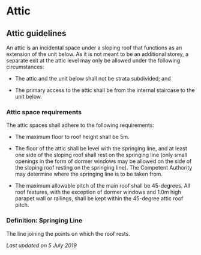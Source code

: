 # Attic

## Attic guidelines
An attic is an incidental space under a sloping roof that functions as an extension of the unit below. As it is not meant to be an additional storey, a separate exit at the attic level may only be allowed under the following circumstances:

- The attic and the unit below shall not be strata subdivided; and
- The primary access to the attic shall be from the internal staircase to the unit below.

### Attic space requirements
The attic spaces shall adhere to the following requirements:

- The maximum floor to roof height shall be 5m.
- The floor of the attic shall be level with the springing line, and at least one side of the sloping roof shall rest on the springing line (only small openings in the form of dormer windows may be allowed on the side of the sloping roof resting on the springing line). The Competent Authority may determine where the springing line is to be taken from.
- The maximum allowable pitch of the main roof shall be 45-degrees. All roof features, with the exception of dormer windows and 1.0m high parapet wall or railings, shall be kept within the 45-degree attic roof pitch.

### Definition: Springing Line
The line joining the points on which the roof rests.

*Last updated on 5 July 2019*
